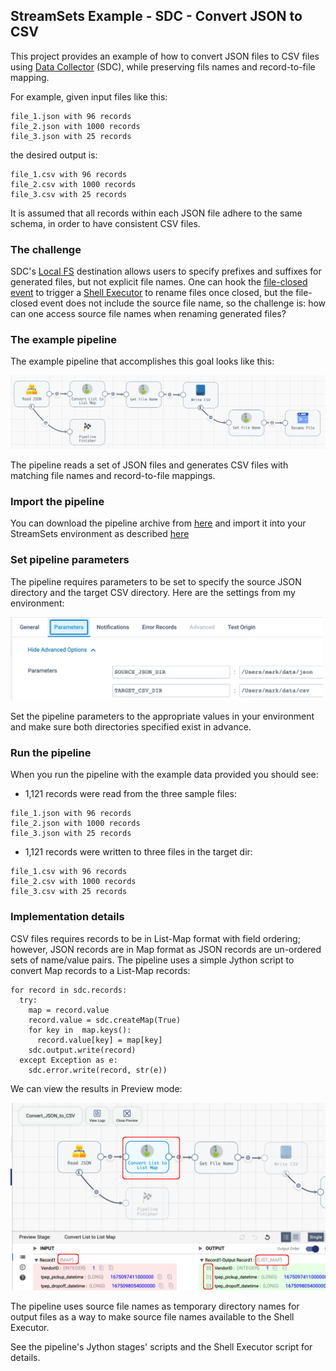 ## StreamSets Example - SDC - Convert JSON to CSV
This project provides an example of how to convert JSON files to CSV files using [Data Collector](https://streamsets.com/products/data-collector-engine/) (SDC), while preserving  fils names and record-to-file mapping.

For example, given input files like this:

```
file_1.json with 96 records
file_2.json with 1000 records
file_3.json with 25 records
```

the desired output is:

```
file_1.csv with 96 records
file_2.csv with 1000 records
file_3.csv with 25 records
```

It is assumed that all records within each JSON file adhere to the same schema, in order to have consistent CSV files. 


### The challenge

SDC's [Local FS](https://docs.streamsets.com/portal/platform-datacollector/5.6.x/datacollector/UserGuide/Destinations/LocalFS.html#concept_zvc_bv5_1r) destination allows users to specify prefixes and suffixes for generated files, but not explicit file names.  One can hook the [file-closed event](https://docs.streamsets.com/portal/platform-datacollector/5.6.x/datacollector/UserGuide/Destinations/LocalFS.html#concept_tyc_scc_rx) to trigger a [Shell Executor](https://docs.streamsets.com/portal/platform-datacollector/latest/datacollector/UserGuide/Executors/Shell.html#concept_jsr_zpw_tz) to rename files once closed, but the file-closed event does not include the source file name, so the challenge is: how can one access source file names when renaming generated files? 

### The example pipeline

The example pipeline that accomplishes this goal looks like this:

<img src="images/pipeline.png" alt="pipeline" width="700"/>

The pipeline reads a set of JSON files and generates CSV files with matching file names and record-to-file mappings.


### Import the pipeline

You can download the pipeline archive from [here](pipelines/) and import it into your StreamSets environment as described [here](https://docs.streamsets.com/portal/platform-controlhub/controlhub/UserGuide/ExportImport/Importing.html#task_qr5_szm_qx)

### Set pipeline parameters

The pipeline requires parameters to be set to specify the source JSON directory and the target CSV directory. Here are the settings from my environment:

<img src="images/params.png" alt="params" width="500"/>

Set the pipeline parameters to the appropriate values in your environment and make sure both directories specified exist in advance.

### Run the pipeline
When you run the pipeline with the example data provided you should see:

-  1,121 records were read from the three sample files:

```
file_1.json with 96 records
file_2.json with 1000 records
file_3.json with 25 records
```

- 1,121 records were written to three files in the target dir:

```
file_1.csv with 96 records
file_2.csv with 1000 records
file_3.csv with 25 records
```

### Implementation details

CSV files requires records to be in List-Map format with field ordering;  however, JSON records are in Map format as JSON records are un-ordered sets of name/value pairs. The pipeline uses a simple Jython script to convert Map records to a List-Map records:
```
for record in sdc.records:
  try:
    map = record.value
    record.value = sdc.createMap(True)
    for key in  map.keys():
      record.value[key] = map[key]
    sdc.output.write(record)
  except Exception as e:
    sdc.error.write(record, str(e))
```

We can view the results in Preview mode:

<img src="images/map-to-list-map.png" alt="map-to-list-map" width="700"/>

The pipeline uses source file names as temporary directory names for output files as a way to make source file names available to the Shell Executor. 

See the pipeline's Jython stages' scripts and the Shell Executor script for details. 



 
